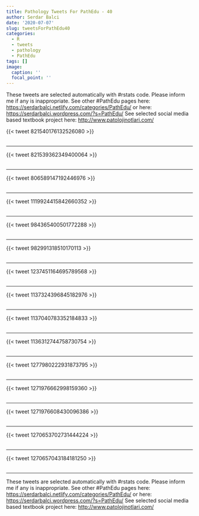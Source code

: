 ```yaml
---
title: Pathology Tweets For PathEdu - 40
author: Serdar Balci
date: '2020-07-07'
slug: tweetsForPathEdu40
categories:
  - R
  - tweets
  - pathology
  - PathEdu
tags: []
image:
  caption: ''
  focal_point: ''
---
```



These tweets are selected automatically with #rstats code. Please inform me if any is inappropriate.
See other #PathEdu pages here: https://serdarbalci.netlify.com/categories/PathEdu/  or here: https://serdarbalci.wordpress.com/?s=PathEdu/ 
See selected social media based textbook project here: http://www.patolojinotlari.com/

{{< tweet 821540176132526080 >}}
<br>
<br>
<hr>
{{< tweet 821539362349400064 >}}
<br>
<br>
<hr>
{{< tweet 806589147192446976 >}}
<br>
<br>
<hr>
{{< tweet 1119924415842660352 >}}
<br>
<br>
<hr>
{{< tweet 984365400501772288 >}}
<br>
<br>
<hr>
{{< tweet 982991318510170113 >}}
<br>
<br>
<hr>
{{< tweet 1237451164695789568 >}}
<br>
<br>
<hr>
{{< tweet 1137324396845182976 >}}
<br>
<br>
<hr>
{{< tweet 1137040783352184833 >}}
<br>
<br>
<hr>
{{< tweet 1136312744758730754 >}}
<br>
<br>
<hr>
{{< tweet 1277980222931873795 >}}
<br>
<br>
<hr>
{{< tweet 1271976662998159360 >}}
<br>
<br>
<hr>
{{< tweet 1271976608430096386 >}}
<br>
<br>
<hr>
{{< tweet 1270653702731444224 >}}
<br>
<br>
<hr>
{{< tweet 1270657043184181250 >}}
<br>
<br>
<hr>


These tweets are selected automatically with #rstats code. Please inform me if any is inappropriate.
See other #PathEdu pages here: https://serdarbalci.netlify.com/categories/PathEdu/  or here: https://serdarbalci.wordpress.com/?s=PathEdu/ 
See selected social media based textbook project here: http://www.patolojinotlari.com/
